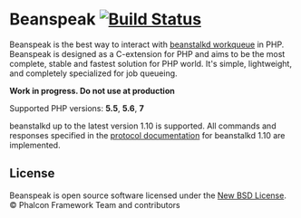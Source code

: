 # Beanspeak [![Build Status](https://travis-ci.org/phalcongelist/beanspeak.svg?branch=master)][0]

Beanspeak is the best way to interact with [beanstalkd workqueue][1] in PHP.
Beanspeak is designed as a C-extension for PHP and aims to be the most complete, stable and fastest solution for PHP world.
It's simple, lightweight, and completely specialized for job queueing.

**Work in progress. Do not use at production**

Supported PHP versions: **5.5**, **5.6**, **7**

beanstalkd up to the latest version 1.10 is supported.
All commands and responses specified in the [protocol documentation][2] for beanstalkd 1.10 are implemented.

## License

Beanspeak is open source software licensed under the [New BSD License](docs/LICENSE.md). © Phalcon Framework Team and contributors

[0]: https://travis-ci.org/phalcongelist/beanspeak
[1]: http://kr.github.io/beanstalkd/
[2]: https://github.com/kr/beanstalkd/blob/v1.10/doc/protocol.md
